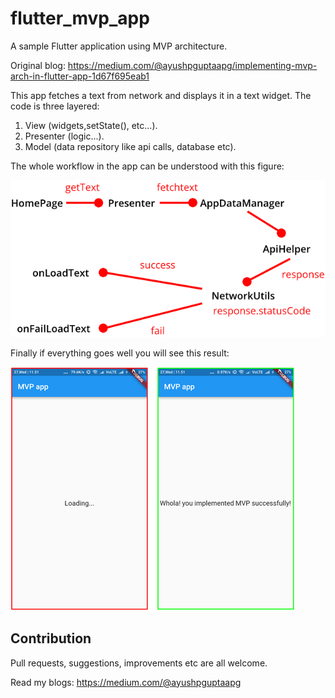 # flutter_mvp_app

A sample Flutter application using MVP architecture.

Original blog: https://medium.com/@ayushpguptaapg/implementing-mvp-arch-in-flutter-app-1d67f695eab1

This app fetches a text from network and displays it in a text widget.
The code is three layered:
1. View (widgets,setState(), etc...).
2. Presenter (logic...).
3. Model (data repository like api calls, database etc).

The whole workflow in the app can be understood with this figure:


![](https://github.com/apgapg/flutter_mvp_app/blob/master/screenshots/mvp_flow.png)


Finally if everything goes well you will see this result:

![](https://github.com/apgapg/flutter_mvp_app/blob/master/screenshots/mvp_result.png)


## Contribution

Pull requests, suggestions, improvements etc are all welcome.

Read my blogs: https://medium.com/@ayushpguptaapg
